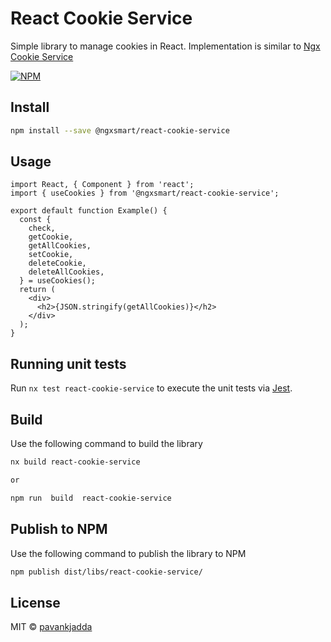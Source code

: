 # React Cookie Service

Simple library to manage cookies in React. Implementation is similar
to [Ngx Cookie Service](https://github.com/stevermeister/ngx-cookie-service)

[![NPM](https://img.shields.io/npm/v/@ngxsmart/react-cookie-service.svg)](https://www.npmjs.com/package/@ngxsmart/react-cookie-service)

## Install

```bash
npm install --save @ngxsmart/react-cookie-service
```

## Usage

```tsx
import React, { Component } from 'react';
import { useCookies } from '@ngxsmart/react-cookie-service';

export default function Example() {
  const {
    check,
    getCookie,
    getAllCookies,
    setCookie,
    deleteCookie,
    deleteAllCookies,
  } = useCookies();
  return (
    <div>
      <h2>{JSON.stringify(getAllCookies)}</h2>
    </div>
  );
}
```

## Running unit tests

Run `nx test react-cookie-service` to execute the unit tests via [Jest](https://jestjs.io).

## Build

Use the following command to build the library

```bash
nx build react-cookie-service

or

npm run  build  react-cookie-service
```

## Publish to NPM

Use the following command to publish the library to NPM

```bash
npm publish dist/libs/react-cookie-service/
```

## License

MIT © [pavankjadda](https://github.com/pavankjadda)
